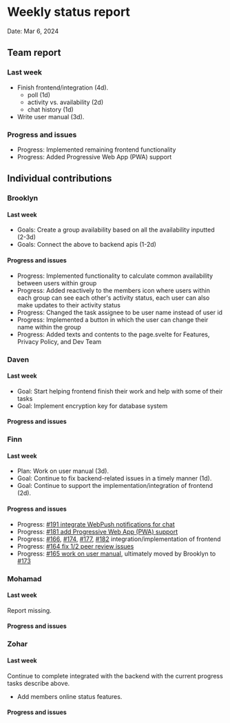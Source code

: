 # Weekly status report

Date: Mar 6, 2024

## Team report

### Last week

- Finish frontend/integration (4d).
  - poll (1d)
  - activity vs. availability (2d)
  - chat history (1d)
- Write user manual (3d).

### Progress and issues

- Progress: Implemented remaining frontend functionality
- Progress: Added Progressive Web App (PWA) support

## Individual contributions

### Brooklyn

#### Last week

- Goals: Create a group availability based on all the availability inputted (2-3d)
- Goals: Connect the above to backend apis (1-2d)

#### Progress and issues

- Progress: Implemented functionality to calculate common availability between users within group
- Progress: Added reactively to the members icon where users within each group can see each other's
            activity status, each user can also make updates to their activity status
- Progress: Changed the task assignee to be user name instead of user id
- Progress: Implemented a button in which the user can change their name within the group
- Progress: Added texts and contents to the page.svelte for Features, Privacy Policy, and Dev Team

### Daven

#### Last week

- Goal: Start helping frontend finish their work and help with some of their tasks
- Goal: Implement encryption key for database system

#### Progress and issues

<!--
What you did, what worked, what you learned, where you had trouble, and where you are stuck.
-->

### Finn

#### Last week

- Plan: Work on user manual (3d).
- Goal: Continue to fix backend-related issues in a timely manner (1d).
- Goal: Continue to support the implementation/integration of frontend (2d).

#### Progress and issues

- Progress: [#191 integrate WebPush notifications for chat](https://github.com/cse403-lemmeknow/lemmeknow/pull/191)
- Progress: [#181 add Progressive Web App (PWA) support](https://github.com/cse403-lemmeknow/lemmeknow/pull/181)
- Progress: [#166](https://github.com/cse403-lemmeknow/lemmeknow/pull/166), [#174](https://github.com/cse403-lemmeknow/lemmeknow/pull/174), [#177](https://github.com/cse403-lemmeknow/lemmeknow/pull/177), [#182](https://github.com/cse403-lemmeknow/lemmeknow/pull/182) integration/implementation of frontend
- Progress: [#164 fix 1/2 peer review issues](https://github.com/cse403-lemmeknow/lemmeknow/pull/164)
- Progress: [#165 work on user manual](https://github.com/cse403-lemmeknow/lemmeknow/pull/165), ultimately moved by Brooklyn to [#173](https://github.com/cse403-lemmeknow/lemmeknow/pull/173)

### Mohamad

#### Last week

Report missing.

#### Progress and issues

<!--
What you did, what worked, what you learned, where you had trouble, and where you are stuck.
-->

### Zohar

#### Last week

Continue to complete integrated with the backend with the current progress tasks
describe above.
- Add members online status features.

#### Progress and issues

<!--
What you did, what worked, what you learned, where you had trouble, and where you are stuck.
-->